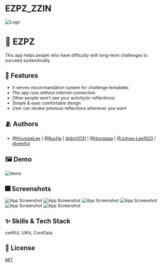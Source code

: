 # EZPZ_ZZIN


![Logo](https://user-images.githubusercontent.com/103019341/163706391-9ac1bb28-92ea-45e4-8320-5148e1e6c769.png)


# :iphone: EZPZ

This app helps people who have difficulty with long-term challenges to succeed systemtically.


## :pushpin: Features

- It serves recommandation system for challenge templates
- The app runs without internet connection
- Other people won't see your activity(or reflections)
- Simple & eyes comfortable design
- User can review previous reflections whenever you want

## :people_hugging: Authors

- [@HyunjaeLee](https://www.github.com/HyunjaeLee) | [@RuyHa](https://www.github.com/RuyHa) | [@drin0131](https://www.github.com/drin0131) | [@Hongjaaa](https://www.github.com/Hongjaaa) | [@Juhwa-Lee1023](https://www.github.com/) | [@yeniful](https://www.github.com/yeniful)


## :framed_picture: Demo
![demo](https://user-images.githubusercontent.com/103019341/163706388-3084a7c2-8171-40b4-9a27-01935bb07676.png)


## :fireworks: Screenshots

![App Screenshot](https://user-images.githubusercontent.com/103019341/163706388-3084a7c2-8171-40b4-9a27-01935bb07676.png)
![App Screenshot](https://user-images.githubusercontent.com/103019341/163706383-fe5603ff-8373-404c-b393-9f70be867533.png)
![App Screenshot](https://user-images.githubusercontent.com/103019341/163706387-24d1f495-9a65-4cad-98fa-7f1a0a960213.png)
![App Screenshot](https://user-images.githubusercontent.com/103019341/163706381-c7a3678e-29ae-4fc5-b53f-65f933742324.png)
![App Screenshot](https://user-images.githubusercontent.com/103019341/163706382-ac836da3-7f18-4437-abf8-c304db296996.png)
![App Screenshot](https://user-images.githubusercontent.com/103019341/163706389-00a83edd-54ed-47ac-af91-7d7a158d1111.png)


## :sparkles: Skills & Tech Stack
swiftUI, UIKit, CoreData


## :lock_with_ink_pen: License

[MIT](https://choosealicense.com/licenses/mit/)
